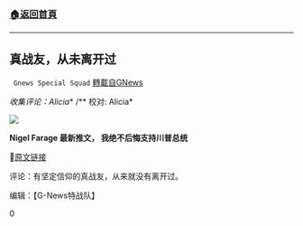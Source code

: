 ###  [:house:返回首頁](https://github.com/ourhimalayas/txt)
---

## 真战友，从未离开过
` Gnews Special Squad` [轉載自GNews](https://gnews.org/zh-hans/780790/)

*收集评论：Alicia** /** 校对: Alicia*

![]()![](https://gnews.org/wp-content/uploads/2021/01/1-82.png)

**Nigel Farage 最新推文， 我绝不后悔支持川普总统**

🔗[原文链接](https://twitter.com/Nigel_Farage/status/1351931421108154368)

评论：有坚定信仰的真战友，从来就没有离开过。

编辑：【G-News特战队】

0
